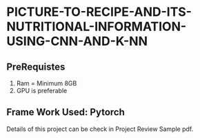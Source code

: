 # PICTURE-TO-RECIPE-AND-ITS-NUTRITIONAL-INFORMATION-USING-CNN-AND-K-NN

## PreRequistes 
  1. Ram = Minimum 8GB
  2. GPU is preferable
  
## Frame Work Used: Pytorch

Details of this project can be check in Project Review Sample pdf.
